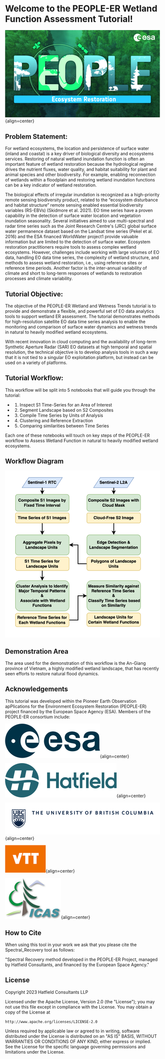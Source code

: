 # Welcome to the PEOPLE-ER Wetland Function Assessment Tutorial!

![image](asset/pEOple_KV-Ecosystem_Restorarion.jpg){align=center}

## Problem Statement:

For wetland ecosystems, the location and persistence of surface water (inland and coastal) is a key driver
of biological diversity and ecosystems services. Restoring of natural wetland inundation function is often
an important feature of wetland restoration because the hydrological regime drives the nutrient fluxes,
water quality, and habitat suitability for plant and animal species and other biodiversity. For example,
enabling reconnection of wetlands within a floodplain and restoring wetland inundation functions can
be a key indicator of wetland restoration.

The biological effects of irregular inundation is recognized as a high-priority remote sensing biodiversity
product, related to the “ecosystem disturbance and habitat structure” remote sensing enabled essential
biodiversity variables (RS-EBVs) (Skidmore et al. 2021).
EO time series have a proven capability in the detection of surface water location and vegetation
inundation seasonality. Several initiatives aimed to use multi-spectral and radar time series such as the Joint
Research Centre's (JRC) global surface water permanence dataset based on the Landsat time series (Pekel
et al. 2016) and the ESA financed WorldWater project1 provide valuable information but are limited to the
detection of surface water. Ecosystem restoration practitioners require tools to assess complex wetland ecosystems.
However, challenges include working with large volumes of EO data, handling EO data time series, the complexity of
wetland structure, and methods to assess wetland restoration, i.e., using reference sites or reference time periods.
Another factor is the inter-annual variability of climate and short to long-term responses of wetlands to restoration processes
and climate variability.

## Tutorial Objective:

The objective of the PEOPLE-ER Wetland and Wetness Trends tutorial is to provide and demonstrate a flexible, and powerful
set of EO data analytics tools to support wetland ER assessment. The tutorial demonstrates methods for high-resolution
satellite EO data time series analysis to enable the monitoring and comparison of surface water
dynamics and wetness trends in natural to heavily modified wetland ecosystems.

With recent innovation in cloud computing and the availability of long-term Synthetic Aperture Radar
(SAR) EO datasets at high temporal and spatial resolution, the technical objective is to develop analysis
tools in such a way that it is not tied to a singular EO exploitation platform, but instead can be used
on a variety of platforms.

## Tutorial Workflow:

This workflow will be split into 5 notebooks that will guide you through the tutorial:

- 1) Inspect S1 Time-Series for an Area of Interest
- 2) Segment Landscape based on S2 Composites
- 3) Compile Time Series by Units of Analysis
- 4) Clustering and Reference Extraction
- 5) Comparing similarities between Time Series

Each one of these notebooks will touch on key steps of the PEOPLE-ER workflow to Assess Wetland Function in natural to heavily modified wetland ecosystems.

## Workflow Diagram
![Alt text](asset/workflow.png "Graph of Workflow")

## Demonstration Area

The area used for the demonstration of this workflow is the An-Giang province of Vietnam, a highly modified wetland landscape, that has recently seen efforts to restore natural flood dynamics.

## Acknowledgements


This tutorial was developed within the Pioneer Earth Observation apPlications for the Environment Ecosystem
Restoration (PEOPLE-ER) project financed by the European Space Agency (ESA). Members of the PEOPLE-ER consortium include:

![image](asset/ESA_logo_2020_Deep_25per.png){align=center}

![image](asset/Hatfield_Logo_Hor_Blue_RGB_rescaled.png){align=center}

![image](asset/ubc-logo-2018-fullsig-blue-rgb300_rescaled3.png){align=center}

![image](asset/VTT_Orange_Logo_150per.png){align=center}

![image](asset/INCDS_logo_150per.jpg){align=center}

## How to Cite

When using this tool in your work we ask that you please cite the Spectral_Recovery tool as follows:

"Spectral Recovery method developed in the PEOPLE-ER Project, managed by Hatfield Consultants, and financed by the European Space Agency."

## License

Copyright 2023 Hatfield Consultants LLP

Licensed under the Apache License, Version 2.0 (the "License");
you may not use this file except in compliance with the License.
You may obtain a copy of the License at

    http://www.apache.org/licenses/LICENSE-2.0

Unless required by applicable law or agreed to in writing, software
distributed under the License is distributed on an "AS IS" BASIS,
WITHOUT WARRANTIES OR CONDITIONS OF ANY KIND, either express or implied.
See the License for the specific language governing permissions and
limitations under the License.